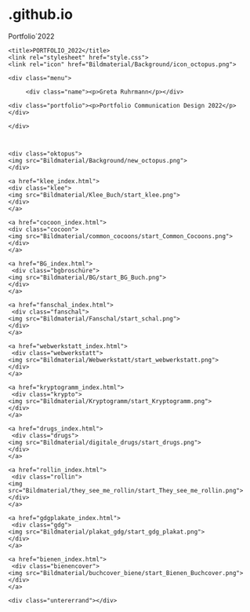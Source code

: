 # .github.io
Portfolio´2022
<!DOCTYPE html>

<html>
     <meta charset="utf-8">
<head>
    
    <title>PORTFOLIO_2022</title>
    <link rel="stylesheet" href="style.css">
    <link rel="icon" href="Bildmaterial/Background/icon_octopus.png">
    
</head>
    
    
<body>
    <a href="../../index.html">
    </a>
  
    <div class="menu"> 
        
         <div class="name"><p>Greta Ruhrmann</p></div>
    
    <div class="portfolio"><p>Portfolio Communication Design 2022</p>
    </div>
        
    </div>
    
    
    
    <div class="oktopus">
    <img src="Bildmaterial/Background/new_octopus.png">
    </div>
    
    <a href="klee_index.html">
    <div class="klee">
    <img src="Bildmaterial/Klee_Buch/start_klee.png">   
    </div>
    </a>
    
    <a href="cocoon_index.html">
    <div class="cocoon">
    <img src="Bildmaterial/common_cocoons/start_Common_Cocoons.png">
    </div>
    </a>
    
    <a href="BG_index.html">
     <div class="bgbroschüre">
    <img src="Bildmaterial/BG/start_BG_Buch.png">
    </div>
    </a>
    
    <a href="fanschal_index.html">
     <div class="fanschal">
    <img src="Bildmaterial/Fanschal/start_schal.png">
    </div>
    </a>
    
    <a href="webwerkstatt_index.html">
     <div class="webwerkstatt">
    <img src="Bildmaterial/Webwerkstatt/start_webwerkstatt.png">
    </div>
    </a>
    
    <a href="kryptogramm_index.html">
     <div class="krypto">
    <img src="Bildmaterial/Kryptogramm/start_Kryptogramm.png">
    </div>
    </a>
    
    <a href="drugs_index.html">
     <div class="drugs">
    <img src="Bildmaterial/digitale_drugs/start_drugs.png">
    </div>
    </a>
    
    <a href="rollin_index.html">
     <div class="rollin">
    <img src="Bildmaterial/they_see_me_rollin/start_They_see_me_rollin.png">
    </div>
    </a>
    
    <a href="gdgplakate_index.html">
     <div class="gdg">
    <img src="Bildmaterial/plakat_gdg/start_gdg_plakat.png">
    </div>
    </a>
    
    <a href="bienen_index.html">
     <div class="bienencover">
    <img src="Bildmaterial/buchcover_biene/start_Bienen_Buchcover.png">
    </div>
    </a>
    
    <div class="untererrand"></div>
    
    
</body>    
</html>
